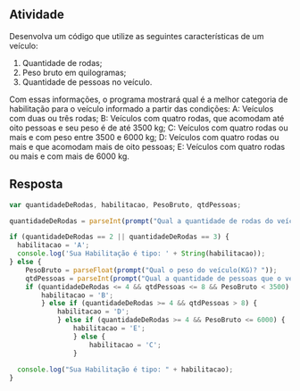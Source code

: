 ## Atividade 

Desenvolva um código que utilize as seguintes características de um veículo:

1. Quantidade de rodas;
2. Peso bruto em quilogramas;
3. Quantidade de pessoas no veículo.

Com essas informações, o programa mostrará qual é a melhor categoria de habilitação para o veículo informado a partir das condições: A: Veículos com duas ou três rodas; B: Veículos com quatro rodas, que acomodam até oito pessoas e seu peso é de até 3500 kg; C: Veículos com quatro rodas ou mais e com peso entre 3500 e 6000 kg; D: Veículos com quatro rodas ou mais e que acomodam mais de oito pessoas; E: Veículos com quatro rodas ou mais e com mais de 6000 kg.

## Resposta

`````` javascript
var quantidadeDeRodas, habilitacao, PesoBruto, qtdPessoas;

quantidadeDeRodas = parseInt(prompt("Qual a quantidade de rodas do veículo? "));

if (quantidadeDeRodas == 2 || quantidadeDeRodas == 3) {
  habilitacao = 'A';
  console.log('Sua Habilitação é tipo: ' + String(habilitacao));
} else {
    PesoBruto = parseFloat(prompt("Qual o peso do veículo(KG)? "));
    qtdPessoas = parseInt(prompt("Qual a quantidade de pessoas que o veículo suporta? "));
    if (quantidadeDeRodas <= 4 && qtdPessoas <= 8 && PesoBruto < 3500) {
        habilitacao = 'B';
        } else if (quantidadeDeRodas >= 4 && qtdPessoas > 8) {
            habilitacao = 'D';
            } else if (quantidadeDeRodas >= 4 && PesoBruto <= 6000) {
                habilitacao = 'E';
                } else {
                    habilitacao = 'C';
                }
                
  console.log("Sua Habilitação é tipo: " + habilitacao);
}

``````